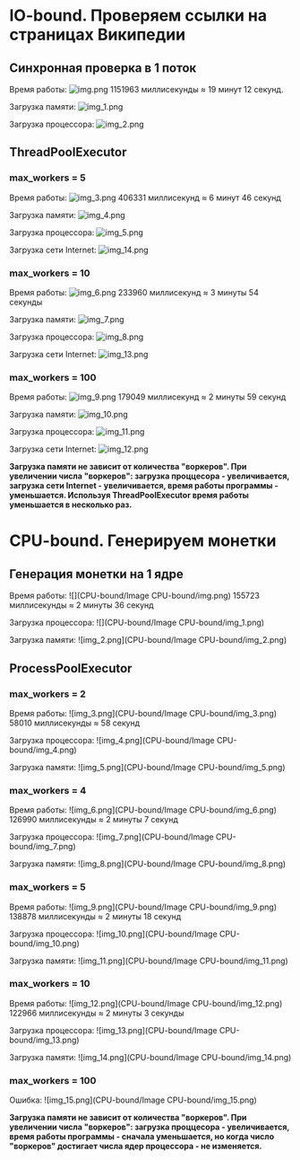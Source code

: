 # IO-bound. Проверяем ссылки на страницах Википедии
## Синхронная проверка в 1 поток

Время работы: ![img.png](Image/img.png)
1151963 миллисекунды ≈ 19 минут 12 секунд.

Загрузка памяти: ![img_1.png](Image/img_1.png)

Загрузка процессора: ![img_2.png](Image/img_2.png)

## ThreadPoolExecutor

### max_workers = 5

Время работы: ![img_3.png](Image/img_3.png)
406331 миллисекунд ≈ 6 минут 46 секунд

Загрузка памяти: ![img_4.png](Image/img_4.png)

Загрузка процессора: ![img_5.png](Image/img_5.png)

Загрузка сети Internet: ![img_14.png](Image/img_14.png)

### max_workers = 10

Время работы: ![img_6.png](Image/img_6.png)
233960 миллисекунд ≈ 3 минуты 54 секунды

Загрузка памяти: ![img_7.png](Image/img_7.png)

Загрузка процессора: ![img_8.png](Image/img_8.png)

Загрузка сети Internet: ![img_13.png](Image/img_13.png)

### max_workers = 100

Время работы: ![img_9.png](Image/img_9.png)
179049 миллисекунд ≈ 2 минуты 59 секунд

Загрузка памяти: ![img_10.png](Image/img_10.png)

Загрузка процессора: ![img_11.png](Image/img_11.png)

Загрузка сети Internet: ![img_12.png](Image/img_12.png)

**Загрузка памяти не зависит от количества "воркеров".
При увеличении числа "воркеров": загрузка проццесора - увеличивается, загрузка сети Internet - увеличивается, время работы программы - уменьшается.
Используя ThreadPoolExecutor время работы уменьшается в несколько раз.**

# CPU-bound. Генерируем монетки
## Генерация монетки на 1 ядре

Время работы: ![](CPU-bound/Image CPU-bound/img.png)
155723 миллисекунды ≈ 2 минуты 36 секунд

Загрузка процессора: ![](CPU-bound/Image CPU-bound/img_1.png)

Загрузка памяти: ![img_2.png](CPU-bound/Image CPU-bound/img_2.png)

## ProcessPoolExecutor
### max_workers = 2

Время работы: ![img_3.png](CPU-bound/Image CPU-bound/img_3.png)
58010 миллисекунды ≈ 58 секунд

Загрузка процессора: ![img_4.png](CPU-bound/Image CPU-bound/img_4.png)

Загрузка памяти: ![img_5.png](CPU-bound/Image CPU-bound/img_5.png)

### max_workers = 4

Время работы: ![img_6.png](CPU-bound/Image CPU-bound/img_6.png)
126990 миллисекунды ≈ 2 минуты 7 секунд

Загрузка процессора: ![img_7.png](CPU-bound/Image CPU-bound/img_7.png)

Загрузка памяти: ![img_8.png](CPU-bound/Image CPU-bound/img_8.png)

### max_workers = 5

Время работы: ![img_9.png](CPU-bound/Image CPU-bound/img_9.png)
138878 миллисекунды ≈ 2 минуты 18 секунд

Загрузка процессора: ![img_10.png](CPU-bound/Image CPU-bound/img_10.png)

Загрузка памяти: ![img_11.png](CPU-bound/Image CPU-bound/img_11.png)

### max_workers = 10

Время работы: ![img_12.png](CPU-bound/Image CPU-bound/img_12.png)
122966 миллисекунды ≈ 2 минуты 3 секунды

Загрузка процессора: ![img_13.png](CPU-bound/Image CPU-bound/img_13.png)

Загрузка памяти: ![img_14.png](CPU-bound/Image CPU-bound/img_14.png)

### max_workers = 100

Ошибка: ![img_15.png](CPU-bound/Image CPU-bound/img_15.png)


**Загрузка памяти не зависит от количества "воркеров".
При увеличении числа "воркеров": загрузка проццесора - увеличивается, время работы программы - сначала уменьшается, но когда число "воркеров" достигает числа ядер процессора - не изменяется.**